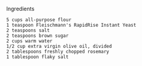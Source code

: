 Ingredients

    5 cups all-purpose flour
    1 teaspoon Fleischmann's RapidRise Instant Yeast
    2 teaspoons salt
    2 teaspoons brown sugar
    2 cups warm water
    1/2 cup extra virgin olive oil, divided
    2 tablespoons freshly chopped rosemary
    1 tablespoon flaky salt
